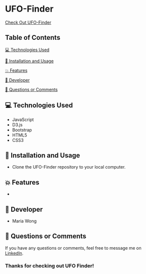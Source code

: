 # UFO-Finder

[Check Out UFO-Finder](https://mwong770.github.io/UFO-Finder/)


## Table of Contents

[:computer:  Technologies Used](#technologies-used)

[:dvd:  Installation and Usage](#installation)

[:boom:  Features](#features)

[:bust_in_silhouette:  Developer](#developer)

[:email:  Questions or Comments](#questions-or-comments)


## <a name="technologies-used"></a> :computer: Technologies Used

* JavaScript
* D3.js
* Bootstrap
* HTML5
* CSS3


## <a name="installation"></a> :dvd: Installation and Usage

* Clone the UFO-Finder repository to your local computer.


## <a name="features"></a> :boom: Features

*


## <a name="developer"></a> :bust_in_silhouette: Developer

* Maria Wong


## <a name="questions-or-comments"></a> :email: Questions or Comments

If you have any questions or comments, feel free to message me on [LinkedIn](https://www.linkedin.com/in/maria-wong/).

 ### Thanks for checking out UFO Finder!
